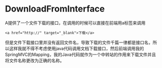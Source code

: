 # DownloadFromInterface
A提供了一个文件下载的接口，在调用的时候可以直接在前端用a标签来调用
```
<a href="http://" target="_blank">下载</a>
```
但是文件下载接口里并没有返回文件名，导致下载的文件千篇一律都是接口名，所以这样我就不得不考虑使用java代码调用文档下载接口，然后前端调用我的SpringMVC的Mapping，我的Java代码就作为一个中转站的作用来下载文件并且将文件名称更改为正确的名称。

